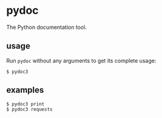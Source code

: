 # pydoc
The Python documentation tool.

## usage
Run `pydoc` without any arguments to get its complete usage:
```
$ pydoc3
```

## examples
```
$ pydoc3 print
$ pydoc3 requests
```